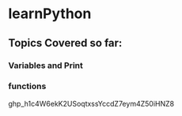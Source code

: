 # learnPython

## Topics Covered so far:
### Variables and Print
### functions
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


